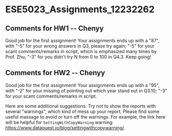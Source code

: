# ESE5023_Assignments_12232262

## Comments for HW1 -- Chenyy
Good job for the first assignment! Your assignments ends up with a "87", with "-5" for your wrong answers in Q3, please try again; "-5" for your scant comments/remarks in script, which is emphasized many times by Prof. Zhu; "-3" for you didn't try N from 0 to 100 in Q4.3. Keep going!

## Comments for HW2 -- Chenyy
Good job for the first assignment! Your assignments ends up with a "95", with "-2" for your missing of pointing out which year stand out in Q3.10; "-3" for your scant comments/remarks in script. 

Here are some additional suggestions: Try not to show the reports with several "warnings", which kind of mess up your report. Please find some useful massage to avoid or turn off the warnings. For example, the link here will be helpful for `SettingWithCopyWarning` warning: https://www.dataquest.io/blog/settingwithcopywarning/.

